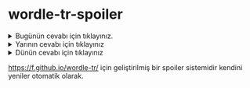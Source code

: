 # wordle-tr-spoiler

<details>
  <summary>Bugünün cevabı için tıklayınız.</summary>
  <br>
    <b> ayyuk </b>
</details>

<details>
  <summary>Yarının cevabı için tıklayınız</summary>
  <br>
   <b> buğra </b>
</details>

<details>
  <summary>Dünün cevabı için tıklayınız </summary>
  <br>
  <b> tekme </b>
</details>

https://f.github.io/wordle-tr/ için geliştirilmiş bir spoiler sistemidir kendini yeniler otomatik olarak.

